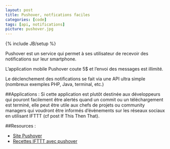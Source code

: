 ```yaml
---
layout: post
title: Pushover, notfications faciles
categories: [code]
tags: [api, notifications]
picture: pushover.jpg
---
```

{% include JB/setup %}

Pushover est un service qui permet à ses utilisateur de recevoir des notifications sur leur smartphone.

L’application mobile Pushover coute 5$ et l’envoi des messages est illimité.

Le déclenchement des notifications se fait via une API ultra simple (nombreux exemples PHP, Java, terminal, etc.)

##Applications : 
Si cette application est plutôt destinée aux développeurs qui pouront facilement être alertés quand un commit ou un téléchargement est terminé, elle peut être utile aux chefs de projets ou community managers qui voudront être informés d’évènements sur les réseaux sociaux en utilisant IFTTT (cf post If This Then That).

##Resources :
- [Site Pushover](https://pushover.net)
- [Recettes IFTTT avec pushover](https://ifttt.com/recipes/search?q=pushover)